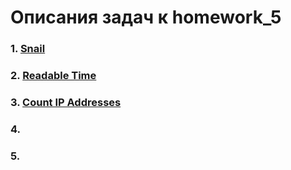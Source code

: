 # Описания задач к homework_5

### 1. [Snail]
[Snail]: https://www.codewars.com/kata/521c2db8ddc89b9b7a0000c1/javascript

### 2. [Readable Time]
[Readable Time]: https://www.codewars.com/kata/52685f7382004e774f0001f7/javascript

### 3. [Count IP Addresses]
[Count IP Addresses]: https://www.codewars.com/kata/526989a41034285187000de4/javascript

### 4.


### 5.
